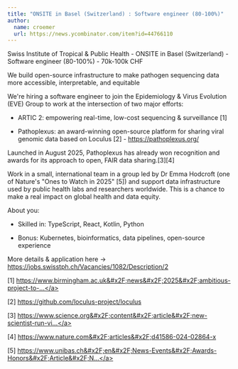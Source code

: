 ```yaml
---
title: "ONSITE in Basel (Switzerland) : Software engineer (80-100%)"
author:
  name: croemer
  url: https://news.ycombinator.com/item?id=44766110
---
```

Swiss Institute of Tropical &amp; Public Health - ONSITE in Basel (Switzerland) - Software engineer (80-100%) - 70k-100k CHF

We build open-source infrastructure to make pathogen sequencing data more accessible, interpretable, and equitable

We&#x27;re hiring a software engineer to join the Epidemiology &amp; Virus Evolution (EVE) Group to work at the intersection of two major efforts:

- ARTIC 2: empowering real-time, low-cost sequencing &amp; surveillance [1]

- Pathoplexus: an award-winning open-source platform for sharing viral genomic data based on Loculus [2] - <a href="https:&#x2F;&#x2F;pathoplexus.org&#x2F;" rel="nofollow">https:&#x2F;&#x2F;pathoplexus.org&#x2F;</a>

Launched in August 2025, Pathoplexus has already won recognition and awards for its approach to open, FAIR data sharing.[3][4]

Work in a small, international team in a group led by Dr Emma Hodcroft (one of Nature&#x27;s &quot;Ones to Watch in 2025&quot; [5]) and support data infrastructure used by public health labs and researchers worldwide. This is a chance to make a real impact on global health and data equity.

About you:

- Skilled in: TypeScript, React, Kotlin, Python

- Bonus: Kubernetes, bioinformatics, data pipelines, open-source experience

More details &amp; application here → <a href="https:&#x2F;&#x2F;jobs.swisstph.ch&#x2F;Vacancies&#x2F;1082&#x2F;Description&#x2F;2" rel="nofollow">https:&#x2F;&#x2F;jobs.swisstph.ch&#x2F;Vacancies&#x2F;1082&#x2F;Description&#x2F;2</a>

[1] <a href="https:&#x2F;&#x2F;www.birmingham.ac.uk&#x2F;news&#x2F;2025&#x2F;ambitious-project-to-develop-low-cost-genome-sequencing-for-pathogens-known-and-unknown" rel="nofollow">https:&#x2F;&#x2F;www.birmingham.ac.uk&#x2F;news&#x2F;2025&#x2F;ambitious-project-to-...</a>

[2] <a href="https:&#x2F;&#x2F;github.com&#x2F;loculus-project&#x2F;loculus">https:&#x2F;&#x2F;github.com&#x2F;loculus-project&#x2F;loculus</a>

[3] <a href="https:&#x2F;&#x2F;www.science.org&#x2F;content&#x2F;article&#x2F;new-scientist-run-virus-database-vows-be-transparently-run-and-simple-use" rel="nofollow">https:&#x2F;&#x2F;www.science.org&#x2F;content&#x2F;article&#x2F;new-scientist-run-vi...</a>

[4] <a href="https:&#x2F;&#x2F;www.nature.com&#x2F;articles&#x2F;d41586-024-02864-x" rel="nofollow">https:&#x2F;&#x2F;www.nature.com&#x2F;articles&#x2F;d41586-024-02864-x</a>

[5] <a href="https:&#x2F;&#x2F;www.unibas.ch&#x2F;en&#x2F;News-Events&#x2F;Awards-Honors&#x2F;Article&#x2F;Nature-magazine-selects-Emma-Hodcroft-as-one-of-the-three-People-to-Watch-in-2025.html" rel="nofollow">https:&#x2F;&#x2F;www.unibas.ch&#x2F;en&#x2F;News-Events&#x2F;Awards-Honors&#x2F;Article&#x2F;N...</a>
<JobApplication />
